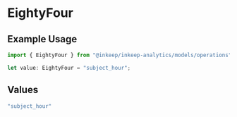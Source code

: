 # EightyFour

## Example Usage

```typescript
import { EightyFour } from "@inkeep/inkeep-analytics/models/operations";

let value: EightyFour = "subject_hour";
```

## Values

```typescript
"subject_hour"
```